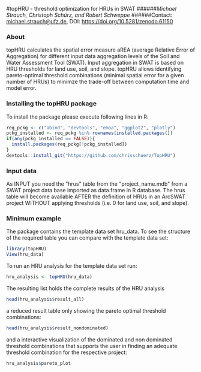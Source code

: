#topHRU - threshold optimization for HRUs in SWAT
######*Michael Strauch, Christoph Schürz, and Robert Schweppe*
######Contact: michael.strauch@ufz.de, DOI: https://doi.org/10.5281/zenodo.61150

### About
topHRU calculates the spatial error measure aREA (average Relative Error of Aggregation) for different input data aggregation levels of the Soil and Water Assessment Tool (SWAT). Input aggregation in SWAT is based on HRU thresholds for land use, soil, and slope. topHRU allows identifying pareto-optimal threshold combinations (minimal spatial error for a given number of HRUs) to minimze the trade-off between computation time and model error.

### Installing the topHRU package
To install the package please execute following lines in R:


```r
req_pckg <- c("abind", "devtools", "emoa", "ggplot2", "plotly")
pckg_installed <- req_pckg %in% rownames(installed.packages())
if(any(pckg_installed == FALSE)){
  install.packages(req_pckg[!pckg_installed])
}
devtools::install_git("https://github.com/chrisschuerz/TopHRU")
```

### Input data
As INPUT you need the "hrus" table from the "project_name.mdb" from a SWAT project data base imported as data.frame in R database. The hrus table will become available AFTER the definition of HRUs in an ArcSWAT project WITHOUT applying thresholds 
(i.e. 0 for land use, soil, and slope).

### Minimum example
The package contains the template data set hru_data. 
To see the structure of the required table you can compare with the template data set:

```r
library(topHRU)
View(hru_data)
```


To run an HRU analysis for the template data set run:

```r
hru_analysis <- topHRU(hru_data)
```

The resulting list holds the complete results of the HRU analysis

```r
head(hru_analysis$result_all)
```

a reduced result table only showing the pareto optimal threshold combinations:

```r
head(hru_analysis$result_nondominated)
```

and a interactive visualization of the dominated and non dominated threshold combinations that supports the user in finding an adequate threshold combination for the respective project:

```r
hru_analysis$pareto_plot
```
